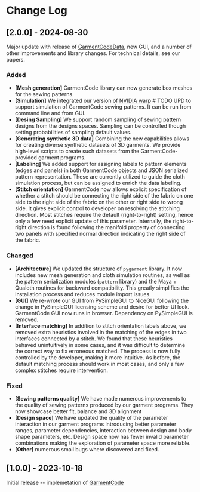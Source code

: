 
# Change Log

## [2.0.0] - 2024-08-30
 
Major update with release of [GarmentCodeData](https://igl.ethz.ch/projects/GarmentCodeData/), new GUI, and a number of other improvements and library changes. For technical details, see our papers.


### Added
- **[Mesh generation]** GarmentCode library can now generate box meshes for the sewing patterns.
- **[Simulation]** We integrated our version of [NVIDIA warp]() # TODO UPD to support simulation of GarmentCode sewing patterns. It can be run from command line and from GUI.
- **[Desing Sampling]** We support random sampling of sewing pattern designs from the designs spaces. Sampling can be controlled though setting probabilities of sampling default values.
- **[Generating synthetic 3D data]** Combining the new capabilities allows for creating diverse synthetic datasets of 3D garments. We provide high-level scripts to create such datasets from the GarmentCode-provided garment programs.
- **[Labeling]** We added support for assigning labels to pattern elements (edges and panels) in both GarmentCode objects and JSON serialized pattern representation. These are currently utilized to guide the cloth simulation process, but can be assigned to enrich the data labeling.
- **[Stitch orientation]** GarmentCode now allows explicit specification of whether a stitch should be connecting the right side of the fabric on one side to the right side of the fabric on the other or right side to wrong side. It gives explicit control to developer on resolving the stitching direction. Most stitches require the default (right-to-right) setting, hence only a few need explicit update of this parameter. Internally, the right-to-right direction is found following the manifold property of connecting two panels with specified normal direction indicating the right side of the fabric. 

### Changed
- **[Architecture]** We updated the structure of `pygarment` library. It now includes new mesh generation and cloth simulation routines, as well as the pattern serialization modules (`pattern` library) and the Maya + Qualoth routines for backward compatibility. This greatly simplifies the installation process and reduces module import issues.  
- **[GUI]** We re-wrote our GUI from PySimpleGUI to NiceGUI following the change in PySimpleGUI licensing scheme and desire for better UI look. GarmentCode GUI now runs in browser. Dependency on PySimpleGUI is removed.
- **[Interface matching]** In addition to stitch orientation labels above, we removed extra heuristics involved in the matching of the edges in two interfaces connected by a stitch. We found that these heuristics behaved unintuitively in some cases, and it was difficult to determine the correct way to fix erroneous matched. The process is now fully controlled by the developer, making it more intuitive. As before, the default matching process should work in most cases, and only a few complex stitches require intervention.
 
### Fixed
- **[Sewing patterns quality]** We have made numerous improvements to the quality of sewing patterns produced by our garment programs. They now showcase better fit, balance and 3D alignment
- **[Design space]** We have updated the quality of the parameter interaction in our garment programs introducing better parameter ranges, parameter dependencies, interaction between design and body shape parameters, etc. Design space now has fewer invalid parameter combinations making the exploration of parameter space more reliable. 
- **[Other]** numerous small bugs where discovered and fixed.

 
## [1.0.0] - 2023-10-18
 
Initial release -- implemetation of [GarmentCode](https://igl.ethz.ch/projects/garmentcode/)
